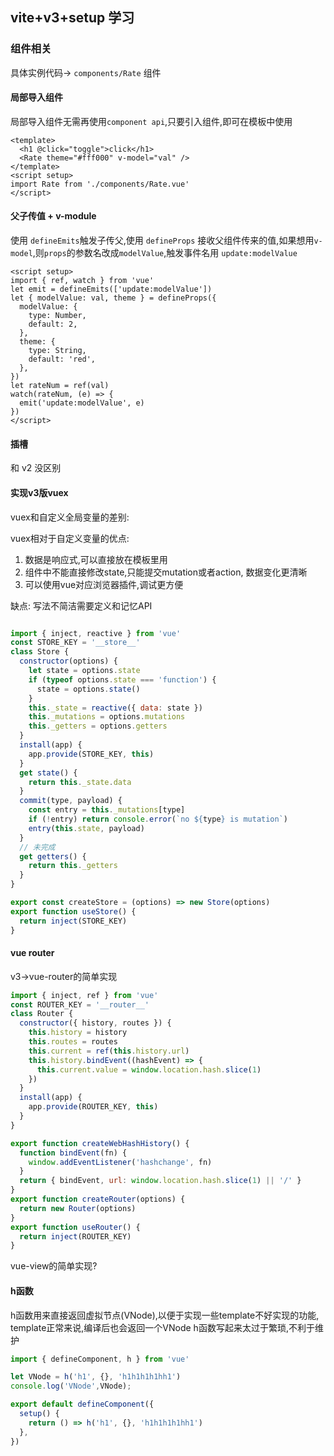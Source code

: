 ## vite+v3+setup 学习

### 组件相关

具体实例代码-> `components/Rate` 组件

#### 局部导入组件

局部导入组件无需再使用`component api`,只要引入组件,即可在模板中使用

```vue
<template>
  <h1 @click="toggle">click</h1>
  <Rate theme="#fff000" v-model="val" />
</template>
<script setup>
import Rate from './components/Rate.vue'
</script>
```

#### 父子传值 + v-module

使用 `defineEmits`触发子传父,使用 `defineProps` 接收父组件传来的值,如果想用`v-model`,则`props`的参数名改成`modelValue`,触发事件名用 `update:modelValue`

```vue
<script setup>
import { ref, watch } from 'vue'
let emit = defineEmits(['update:modelValue'])
let { modelValue: val, theme } = defineProps({
  modelValue: {
    type: Number,
    default: 2,
  },
  theme: {
    type: String,
    default: 'red',
  },
})
let rateNum = ref(val)
watch(rateNum, (e) => {
  emit('update:modelValue', e)
})
</script>
```

#### 插槽

和 v2 没区别

#### 实现v3版vuex
vuex和自定义全局变量的差别:

vuex相对于自定义变量的优点:
  1. 数据是响应式,可以直接放在模板里用
  2. 组件中不能直接修改state,只能提交mutation或者action, 数据变化更清晰
  3. 可以使用vue对应浏览器插件,调试更方便

缺点: 写法不简洁需要定义和记忆API

```js

import { inject, reactive } from 'vue'
const STORE_KEY = '__store__'
class Store {
  constructor(options) {
    let state = options.state
    if (typeof options.state === 'function') {
      state = options.state()
    }
    this._state = reactive({ data: state })
    this._mutations = options.mutations
    this._getters = options.getters
  }
  install(app) {
    app.provide(STORE_KEY, this)
  }
  get state() {
    return this._state.data
  }
  commit(type, payload) {
    const entry = this._mutations[type]
    if (!entry) return console.error(`no ${type} is mutation`)
    entry(this.state, payload)
  }
  // 未完成
  get getters() {
    return this._getters
  }
}

export const createStore = (options) => new Store(options)
export function useStore() {
  return inject(STORE_KEY)
}

```

#### vue router
v3->vue-router的简单实现
```js
import { inject, ref } from 'vue'
const ROUTER_KEY = '__router__'
class Router {
  constructor({ history, routes }) {
    this.history = history
    this.routes = routes
    this.current = ref(this.history.url)
    this.history.bindEvent((hashEvent) => {
      this.current.value = window.location.hash.slice(1)
    })
  }
  install(app) {
    app.provide(ROUTER_KEY, this)
  }
}

export function createWebHashHistory() {
  function bindEvent(fn) {
    window.addEventListener('hashchange', fn)
  }
  return { bindEvent, url: window.location.hash.slice(1) || '/' }
}
export function createRouter(options) {
  return new Router(options)
}
export function useRouter() {
  return inject(ROUTER_KEY)
}


```
vue-view的简单实现?

#### h函数
h函数用来直接返回虚拟节点(VNode),以便于实现一些template不好实现的功能,
template正常来说,编译后也会返回一个VNode
h函数写起来太过于繁琐,不利于维护

```js
import { defineComponent, h } from 'vue'

let VNode = h('h1', {}, 'h1h1h1h1hh1')
console.log('VNode',VNode);

export default defineComponent({
  setup() {
    return () => h('h1', {}, 'h1h1h1h1hh1')
  },
})

```
